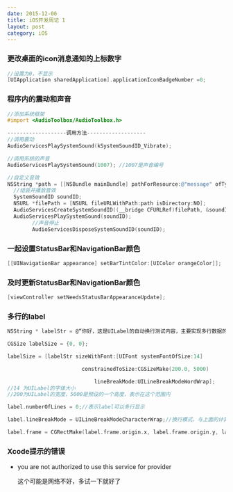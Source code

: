 ```yaml
---
date: 2015-12-06
title: iOS开发周记 1
layout: post
category: iOS
---
```


### 更改桌面的icon消息通知的上标数字

``` objective-c
//设置为0，不显示
[UIApplication sharedApplication].applicationIconBadgeNumber =0;
```



 

### 程序内的震动和声音

``` objective-c
//添加系统框架
#import <AudioToolbox/AudioToolbox.h>

-------------------调用方法-------------------
//调用震动
AudioServicesPlaySystemSound(kSystemSoundID_Vibrate);

//调用系统的声音
AudioServicesPlaySystemSound(1007);	//1007是声音编号

//自定义音效
NSString *path = [[NSBundle mainBundle] pathForResource:@"message" ofType:@"wav"];
  //组装并播放音效
  SystemSoundID soundID;
  NSURL *filePath = [NSURL fileURLWithPath:path isDirectory:NO];
  AudioServicesCreateSystemSoundID((__bridge CFURLRef)filePath, &soundID);
  AudioServicesPlaySystemSound(soundID);
        //声音停止
        AudioServicesDisposeSystemSoundID(soundID);
```





### 一起设置StatusBar和NavigationBar颜色

``` objective-c
[[UINavigationBar appearance] setBarTintColor:[UIColor orangeColor]];
```





### 及时更新StatusBar和NavigationBar颜色

``` objective-c
[viewController setNeedsStatusBarAppearanceUpdate];
```





### 多行的label

``` objective-c
NSString * labelStr = @“你好，这是UILabel的自动换行测试内容，主要实现多行数据的自动换行，自适应不同行数的数据”;

CGSize labelSize = {0, 0};

labelSize = [labelStr sizeWithFont:[UIFont systemFontOfSize:14]

                        constrainedToSize:CGSizeMake(200.0, 5000)

                            lineBreakMode:UILineBreakModeWordWrap];
//14 为UILabel的字体大小
//200为UILabel的宽度，5000是预设的一个高度，表示在这个范围内

label.numberOfLines = 0;//表示label可以多行显示

label.lineBreakMode = UILineBreakModeCharacterWrap;//换行模式，与上面的计算保持一致。

label.frame = CGRectMake(label.frame.origin.x, label.frame.origin.y, label.frame.size.width, labelSize.height);//保持原来Label的位置和宽度，只是改变高度。
```





### Xcode提示的错误

* you are not authorized to use this service for provider
  
  这个可能是网络不好，多试一下就好了